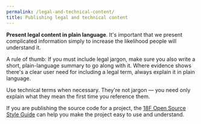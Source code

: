 ```yaml
---
permalink: /legal-and-technical-content/
title: Publishing legal and technical content
---
```

**Present legal content in plain language**. It's important that we
present complicated information simply to increase the likelihood people
will understand it.

A rule of thumb: If you must include legal jargon, make sure you also
write a short, plain-language summary to go along with it. Where
evidence shows there's a clear user need for including a legal term,
always explain it in plain language.

Use technical terms when necessary. They're not jargon — you
need only explain what they mean the first time you reference them.

If you are publishing the source code for a project, the
[18F Open Source Style Guide](https://pages.18f.gov/open-source-guide/)
can help you make the project easy to use and understand.
